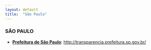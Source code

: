 ```yaml
---
layout: default
title:  "São Paulo"
---
```


### SÃO PAULO

-   **[Prefeitura de São Paulo](http://transparencia.prefeitura.sp.gov.br/)**: http://transparencia.prefeitura.sp.gov.br/
